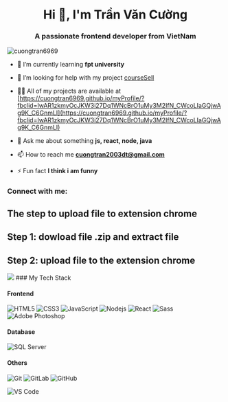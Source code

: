 <h1 align="center">Hi 👋, I'm Trần Văn Cường</h1>
<h3 align="center">A passionate frontend developer from VietNam</h3>

<p align="left"> <img src="https://komarev.com/ghpvc/?username=cuongtran6969&label=Profile%20views&color=0e75b6&style=flat" alt="cuongtran6969" /> </p>


- 🌱 I’m currently learning **fpt university**

- 🤝 I’m looking for help with my project [courseSell](https://cuongtran6969.github.io/TVCsellCourse/?fbclid=IwAR08jkfhcS7kn0EKWR1Y2KxQt_VxbpaxHNFEVdRRHk0L3dRB-PYMH4JIfrA)

- 👨‍💻 All of my projects are available at [https://cuongtran6969.github.io/myProfile/?fbclid=IwAR1zkmyOcJKW3i27Dq1WNcBrO1uMy3M2IfN_CWcoLIaGQjwAg9K_C6GnmLI](https://cuongtran6969.github.io/myProfile/?fbclid=IwAR1zkmyOcJKW3i27Dq1WNcBrO1uMy3M2IfN_CWcoLIaGQjwAg9K_C6GnmLI)

- 💬 Ask me about something **js, react, node, java**

- 📫 How to reach me **cuongtran2003dt@gmail.com**

- ⚡ Fun fact **I think i am funny**

<h3 align="left">Connect with me:</h3>
<h2>The step to upload file to extension chrome</h2>
<h2>Step 1: dowload file .zip and extract file</h2>
<h2>Step 2: upload file to the extension chrome</h2>

<img src="https://camo.githubusercontent.com/c8626937d147ba7805f0989930848b2065807daae2202356d7201a9246c30b51/68747470733a2f2f6d69722d73332d63646e2d63662e626568616e63652e6e65742f70726f6a6563745f6d6f64756c65732f66732f3831626234623136353638343031392e363430623630333864313333652e676966">
### My Tech Stack

#### Frontend
![HTML5](https://img.shields.io/badge/-HTML5-%23E44D27?style=flat-square&logo=html5&logoColor=ffffff)
![CSS3](https://img.shields.io/badge/-CSS3-%231572B6?style=flat-square&logo=css3)
![JavaScript](https://img.shields.io/badge/-JavaScript-%23F7DF1C?style=flat-square&logo=javascript&logoColor=000000&labelColor=%23F7DF1C&color=%23FFCE5A)
![Nodejs](https://img.shields.io/badge/-Nodejs-black?style=flat-square&logo=Node.js)
![React](https://img.shields.io/badge/-React-%23282C34?style=flat-square&logo=react)
![Sass](https://img.shields.io/badge/-Sass-%23CC6699?style=flat-square&logo=sass&logoColor=ffffff)
![Adobe Photoshop](http://img.shields.io/badge/-Abode%20Photoshop-26C9FF?style=flat-square&logo=adobe-photoshop&logoColor=ffffff)

#### Database
![SQL Server](http://img.shields.io/badge/-MS%20SQL%20Server-CC2927?style=flat-square&logo=microsoft-sql-server&logoColor=ffffff)

#### Others
![Git](https://img.shields.io/badge/-Git-%23F05032?style=flat-square&logo=git&logoColor=%23ffffff)
![GitLab](https://img.shields.io/badge/-GitLab-FCA121?style=flat-square&logo=gitlab)
![GitHub](https://img.shields.io/badge/-GitHub-181717?style=flat-square&logo=github)

![VS Code](http://img.shields.io/badge/-VS%20Code-007ACC?style=flat-square&logo=visual-studio-code&logoColor=ffffff)

